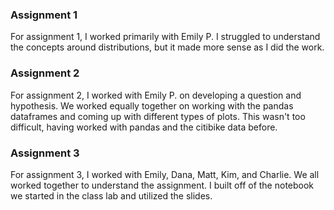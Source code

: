 ### Assignment 1
For assignment 1, I worked primarily with Emily P. I struggled to understand the concepts around distributions, but it made more sense as I did the work. 


### Assignment 2
For assignment 2, I worked with Emily P. on developing a question and hypothesis. We worked equally together on working with the pandas dataframes and coming up with different types of plots. This wasn't too difficult, having worked with pandas and the citibike data before. 



### Assignment 3
For assignment 3, I worked with Emily, Dana, Matt, Kim, and Charlie. We all worked together to understand the assignment. I built off of the notebook we started in the class lab and utilized the slides.

